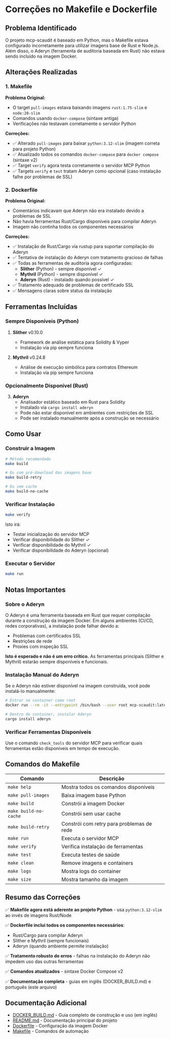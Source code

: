 # Correções no Makefile e Dockerfile

## Problema Identificado

O projeto mcp-scaudit é baseado em Python, mas o Makefile estava configurado incorretamente para utilizar imagens base de Rust e Node.js. Além disso, o Aderyn (ferramenta de auditoria baseada em Rust) não estava sendo incluído na imagem Docker.

## Alterações Realizadas

### 1. Makefile

**Problema Original:**
- O target `pull-images` estava baixando imagens `rust:1.75-slim` e `node:20-slim`
- Comandos usando `docker-compose` (sintaxe antiga)
- Verificações não testavam corretamente o servidor Python

**Correções:**
- ✅ Alterado `pull-images` para baixar `python:3.12-slim` (imagem correta para projeto Python)
- ✅ Atualizado todos os comandos `docker-compose` para `docker compose` (sintaxe v2)
- ✅ Target `verify` agora testa corretamente o servidor MCP Python
- ✅ Targets `verify` e `test` tratam Aderyn como opcional (caso instalação falhe por problemas de SSL)

### 2. Dockerfile

**Problema Original:**
- Comentários indicavam que Aderyn não era instalado devido a problemas de SSL
- Não havia ferramentas Rust/Cargo disponíveis para compilar Aderyn
- Imagem não continha todos os componentes necessários

**Correções:**
- ✅ Instalação de Rust/Cargo via rustup para suportar compilação do Aderyn
- ✅ Tentativa de instalação do Aderyn com tratamento gracioso de falhas
- ✅ Todas as ferramentas de auditoria agora configuradas:
  - **Slither** (Python) - sempre disponível ✓
  - **Mythril** (Python) - sempre disponível ✓
  - **Aderyn** (Rust) - instalado quando possível ✓
- ✅ Tratamento adequado de problemas de certificado SSL
- ✅ Mensagens claras sobre status da instalação

## Ferramentas Incluídas

### Sempre Disponíveis (Python)

1. **Slither** v0.10.0
   - Framework de análise estática para Solidity & Vyper
   - Instalação via pip sempre funciona

2. **Mythril** v0.24.8
   - Análise de execução simbólica para contratos Ethereum
   - Instalação via pip sempre funciona

### Opcionalmente Disponível (Rust)

3. **Aderyn**
   - Analisador estático baseado em Rust para Solidity
   - Instalado via `cargo install aderyn`
   - Pode não estar disponível em ambientes com restrições de SSL
   - Pode ser instalado manualmente após a construção se necessário

## Como Usar

### Construir a Imagem

```bash
# Método recomendado
make build

# Ou com pré-download das imagens base
make build-retry

# Ou sem cache
make build-no-cache
```

### Verificar Instalação

```bash
make verify
```

Isto irá:
- Testar inicialização do servidor MCP
- Verificar disponibilidade do Slither ✓
- Verificar disponibilidade do Mythril ✓
- Verificar disponibilidade do Aderyn (opcional)

### Executar o Servidor

```bash
make run
```

## Notas Importantes

### Sobre o Aderyn

O Aderyn é uma ferramenta baseada em Rust que requer compilação durante a construção da imagem Docker. Em alguns ambientes (CI/CD, redes corporativas), a instalação pode falhar devido a:

- Problemas com certificados SSL
- Restrições de rede
- Proxies com inspeção SSL

**Isto é esperado e não é um erro crítico.** As ferramentas principais (Slither e Mythril) estarão sempre disponíveis e funcionais.

### Instalação Manual do Aderyn

Se o Aderyn não estiver disponível na imagem construída, você pode instalá-lo manualmente:

```bash
# Entrar no container como root
docker run --rm -it --entrypoint /bin/bash --user root mcp-scaudit:latest

# Dentro do container, instalar Aderyn
cargo install aderyn
```

### Verificar Ferramentas Disponíveis

Use o comando `check_tools` do servidor MCP para verificar quais ferramentas estão disponíveis em tempo de execução.

## Comandos do Makefile

| Comando | Descrição |
|---------|-----------|
| `make help` | Mostra todos os comandos disponíveis |
| `make pull-images` | Baixa imagem base Python |
| `make build` | Constrói a imagem Docker |
| `make build-no-cache` | Constrói sem usar cache |
| `make build-retry` | Constrói com retry para problemas de rede |
| `make run` | Executa o servidor MCP |
| `make verify` | Verifica instalação de ferramentas |
| `make test` | Executa testes de saúde |
| `make clean` | Remove imagens e containers |
| `make logs` | Mostra logs do container |
| `make size` | Mostra tamanho da imagem |

## Resumo das Correções

✅ **Makefile agora está aderente ao projeto Python** - usa `python:3.12-slim` ao invés de imagens Rust/Node

✅ **Dockerfile inclui todos os componentes necessários**:
- Rust/Cargo para compilar Aderyn
- Slither e Mythril (sempre funcionais)
- Aderyn (quando ambiente permite instalação)

✅ **Tratamento robusto de erros** - falhas na instalação do Aderyn não impedem uso das outras ferramentas

✅ **Comandos atualizados** - sintaxe Docker Compose v2

✅ **Documentação completa** - guias em inglês (DOCKER_BUILD.md) e português (este arquivo)

## Documentação Adicional

- [DOCKER_BUILD.md](DOCKER_BUILD.md) - Guia completo de construção e uso (em inglês)
- [README.md](README.md) - Documentação principal do projeto
- [Dockerfile](Dockerfile) - Configuração da imagem Docker
- [Makefile](Makefile) - Comandos de automação
